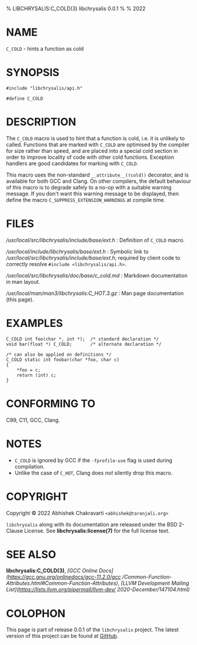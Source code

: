 % LIBCHRYSALIS:C_COLD(3) libchrysalis 0.0.1
%
% 2022
 

# NAME

`C_COLD` - hints a function as cold


# SYNOPSIS

```
#include "libchrysalis/api.h"

#define C_COLD
```


# DESCRIPTION

The `C_COLD` macro is used to hint that a function is cold, i.e. it is
unlikely to called. Functions that are marked with `C_COLD` are
optimised by the compiler for size rather than speed, and are placed
into a special cold section in order to improve locality of code with
other cold functions. Exception handlers are good candidates for marking
with `C_COLD`.

This macro uses the non-standard `__attribute__((cold))` decorator, and
is available for both GCC and Clang. On other compilers, the default
behaviour of this macro is to degrade safely to a no-op with a suitable
warning message. If you don't want this warning message to be displayed,
then define the macro `C_SUPPRESS_EXTENSION_WARNINGS` at compile time.


# FILES

*/usr/local/src/libchrysalis/include/base/ext.h*
: Definition of `C_COLD` macro.

*/usr/local/include/libchrysalis/base/ext.h*
: Symbolic link to */usr/local/src/libchrysalis/include/base/ext.h*; required by
client code to correctly resolve `#include <libchrysalis/api.h>`.

*/usr/local/src/libchrysalis/doc/base/c_cold.md*
: Markdown documentation in man layout.

*/usr/local/man/man3/libchrysalis:C_HOT.3.gz*
: Man page documentation (this page).

 
# EXAMPLES

```
C_COLD int foo(char *, int *);  /* standard declaration */
void bar(float *) C_COLD;       /* alternate declaration */
    
/* can also be applied on definitions */
C_COLD static int foobar(char *foo, char c)
{
	*foo = c;
	return (int) c;
}
```


# CONFORMING TO

C99, C11, GCC, Clang.

 
# NOTES

- `C_COLD` is ignored by GCC if the `-fprofile-use` flag is used during
  compilation.
- Unlike the case of `C_HOT`, Clang does _not_ silently drop this macro.


# COPYRIGHT

Copyright &copy; 2022 Abhishek Chakravarti `<abhishek@taranjali.org>`

`libchrysalis` along with its documentation are released under the BSD 2-Clause
License. See **libchrysalis:license(7)** for the full license text.


# SEE ALSO

**libchrysalis:C_COLD(3)**,
*[GCC Online Docs](https://gcc.gnu.org/onlinedocs/gcc-11.2.0/gcc
/Common-Function-Attributes.html#Common-Function-Attributes)*,
*[LLVM Development Mailing List](https://lists.llvm.org/pipermail/llvm-dev/
2020-December/147104.html)*


# COLOPHON

This page is part of release 0.0.1 of the `libchrysalis` project. The latest
version of this project can be found at
[GitHub](https://github.com/achakravarti/libchrysalis).

